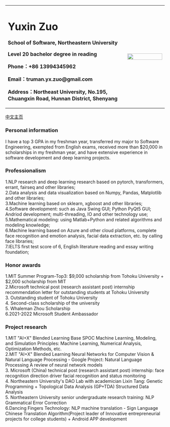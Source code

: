 <table border="0">
  <tr>
    <td width="75%">
      <h1>Yuxin Zuo</h1>
      <p><b>School of Software, Northeastern University</b></p>
      <p><b>Level 20 bachelor degree in reading</b></p>
      <p><b>Phone：+86 13994345962</b></p>
      <p><b>Email：truman.yx.zuo@gmail.com</b></p>
      <p><b>Address：Northeast University, No.195, Chuangxin Road, Hunnan District, Shenyang</b></p>
    </td>
    <td width="25%">
      <img src="https://z3.ax1x.com/2021/09/25/4szkNR.jpg" width="100%">      
    </td>
  </tr>
</table>

[中文主页](https://truman-zyx.github.io/yx.zuo.io/)  

###  Personal information
I have a top 3 GPA in my freshman year, transferred my major to Software Engineering, exempted from English exams, received more than $20,000 in scholarships in my freshman year, and have extensive experience in software development and deep learning projects.

###  Professionalism
1.NLP research and deep learning research based on pytorch, transformers, errant, fairseq and other libraries;  
2.Data analysis and data visualization based on Numpy, Pandas, Matplotlib and other libraries;  
3.Machine learning based on sklearn, xgboost and other libraries;  
4.Software development: such as Java Swing GUI; Python PyQt5 GUI; Andriod development; multi-threading, IO and other technology use;  
5.Mathematical modeling: using Matlab+Python and related algorithms and modeling knowledge;  
6.Machine learning based on Azure and other cloud platforms, complete face recognition and emotion analysis, facial data extraction, etc. by calling face libraries;  
7.IELTS first test score of 6, English literature reading and essay writing foundation;  


###  Honor awards
1.MIT Summer Program-Top3: $9,000 scholarship from Tohoku University + $2,000 scholarship from MIT  
2.Microsoft technical post (research assistant post) internship recommendation letter for outstanding students at Tohoku University  
3. Outstanding student of Tohoku University  
4. Second-class scholarship of the university  
5. Whaleman Zhou Scholarship  
6.2021-2022 Microsoft Student Ambassador  

###  Project research
1.MIT "AI+X" Blended Learning Base SPOC Machine Learning, Modeling, and Simulation Principles: Machine Learning, Numerical Analysis, Optimization Methods, etc.  
2.MIT "AI+X" Blended Learning Neural Networks for Computer Vision & Natural Language Processing - Google Project: Natural Language Processing A review of neural network models  
3. Microsoft (China) technical post (research assistant post) internship: face recognition direction driver facial recognition and status monitoring  
4. Northeastern University's DAO Lab with academician Lixin Tang: Genetic Programming + Topological Data Analysis (GP+TDA) Structured Data Analysis  
5. Northeastern University senior undergraduate research training: NLP Grammatical Error Correction  
6.Dancing Fingers Technology: NLP machine translation - Sign Language Chinese Translation Algorithm(Project leader of Innovative entrepreneurial projects for college students) + Android APP development    


